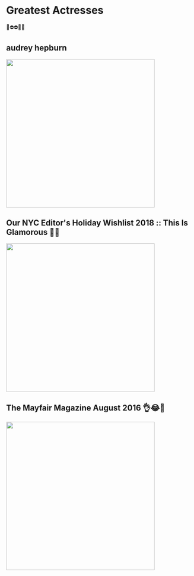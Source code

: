 # Greatest Actresses
🌿⛔⛔🔼🔼
## audrey hepburn
<img src="https://i.pinimg.com/originals/0b/0c/cb/0b0ccb5333bca18da5390e922d0bdd00.jpg"   width="400"/>


## Our NYC Editor's Holiday Wishlist 2018 :: This Is Glamorous 🎈💔
<img src="https://i.pinimg.com/564x/ed/17/0d/ed170d709b5356c2001374792de17944.jpg"   width="400"/>

## The Mayfair Magazine August 2016  👌😂🌿

<img src="https://i.pinimg.com/originals/42/5a/4c/425a4c47a32be15320ca06af117afed5.jpg"   width="400"/>


